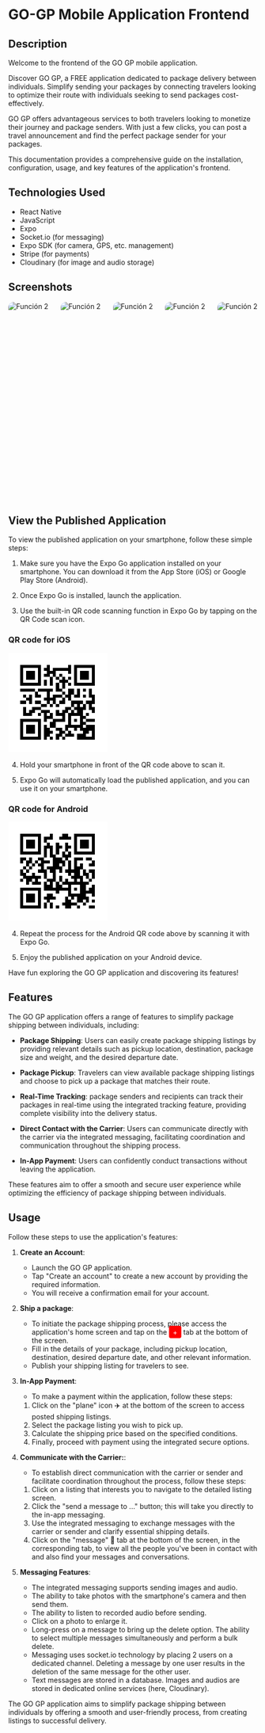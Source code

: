 # GO-GP Mobile Application Frontend

## Description

Welcome to the frontend of the GO GP mobile application.

Discover GO GP, a FREE application dedicated to package delivery between individuals. Simplify sending your packages by connecting travelers looking to optimize their route with individuals seeking to send packages cost-effectively.

GO GP offers advantageous services to both travelers looking to monetize their journey and package senders. With just a few clicks, you can post a travel announcement and find the perfect package sender for your packages.

This documentation provides a comprehensive guide on the installation, configuration, usage, and key features of the application's frontend.


## Technologies Used

- React Native
- JavaScript
- Expo
- Socket.io (for messaging)
- Expo SDK (for camera, GPS, etc. management)
- Stripe (for payments)
- Cloudinary (for image and audio storage)

## Screenshots

<div style="display: flex; justify-content: space-between;">

<img src="gifs/Inscription.gif" alt="Función 2" style="max-width: 400px; height: 400px; border-radius: 10px">
<img src="gifs/Profile.gif" alt="Función 2" style="max-width: 400px; height: 400px; border-radius: 10px">
<img src="gifs/PublicationOffre.gif" alt="Función 2" style="max-width: 400px; height: 400px; border-radius: 10px">
<img src="gifs/Messages.gif" alt="Función 2" style="max-width: 400px; height: 400px; border-radius: 10px">
<img src="gifs/Payment.gif" alt="Función 2" style="max-width: 400px; height: 400px; border-radius: 10px">

</div>

## View the Published Application

To view the published application on your smartphone, follow these simple steps:

1. Make sure you have the Expo Go application installed on your smartphone. You can download it from the App Store (iOS) or Google Play Store (Android).

2. Once Expo Go is installed, launch the application.

3. Use the built-in QR code scanning function in Expo Go by tapping on the QR Code scan icon.

### QR code for iOS

<img src="gifs/IOSqrCode.png" alt="QR code for iOS" width="200">

4. Hold your smartphone in front of the QR code above to scan it.

5. Expo Go will automatically load the published application, and you can use it on your smartphone.

### QR code for Android

<img src="gifs/AndroidQrCode.png" alt="QR code for Android" width="200">

4. Repeat the process for the Android QR code above by scanning it with Expo Go.

5. Enjoy the published application on your Android device.

Have fun exploring the GO GP application and discovering its features!


## Features

The GO GP application offers a range of features to simplify package shipping between individuals, including:

- **Package Shipping**: Users can easily create package shipping listings by providing relevant details such as pickup location, destination, package size and weight, and the desired departure date.

- **Package Pickup**: Travelers can view available package shipping listings and choose to pick up a package that matches their route.

- **Real-Time Tracking**: package senders and recipients can track their packages in real-time using the integrated tracking feature, providing complete visibility into the delivery status.

- **Direct Contact with the Carrier**: Users can communicate directly with the carrier via the integrated messaging, facilitating coordination and communication throughout the shipping process.

- **In-App Payment**: Users can confidently conduct transactions without leaving the application.

These features aim to offer a smooth and secure user experience while optimizing the efficiency of package shipping between individuals.

## Usage

Follow these steps to use the application's features:

1. **Create an Account**:

   - Launch the GO GP application.
   - Tap "Create an account" to create a new account by providing the required information.
   - You will receive a confirmation email for your account.

2. **Ship a package**:

   - To initiate the package shipping process, please access the application's home screen and tap on the <span style="background-color: red; color: white; padding: 4px 8px; border-radius: 4px;">+</span> tab at the bottom of the screen.
   - Fill in the details of your package, including pickup location, destination, desired departure date, and other relevant information.
   - Publish your shipping listing for travelers to see.

3. **In-App Payment**:

   - To make a payment within the application, follow these steps:
   1. Click on the "plane" icon ✈️ at the bottom of the screen to access posted shipping listings.
   2. Select the package listing you wish to pick up.
   3. Calculate the shipping price based on the specified conditions.
   4. Finally, proceed with payment using the integrated secure options.

4. **Communicate with the Carrier:**:

   - To establish direct communication with the carrier or sender and facilitate coordination throughout the process, follow these steps:
    1. Click on a listing that interests you to navigate to the detailed listing screen.
    2. Click the "send a message to ..." button; this will take you directly to the in-app messaging.
    3. Use the integrated messaging to exchange messages with the carrier or sender and clarify essential shipping details.
    4. Click on the "message" 💬 tab at the bottom of the screen, in the corresponding tab, to view all the people you've been in contact with and also find your messages and conversations.

5. **Messaging Features**:

   - The integrated messaging supports sending images and audio.
   - The ability to take photos with the smartphone's camera and then send them.
   - The ability to listen to recorded audio before sending.
   - Click on a photo to enlarge it.
   - Long-press on a message to bring up the delete option. The ability to select multiple messages simultaneously and perform a bulk delete.
   - Messaging uses socket.io technology by placing 2 users on a dedicated channel. Deleting a message by one user results in the deletion of the same message for the other user.
   - Text messages are stored in a database. Images and audios are stored in dedicated online services (here, Cloudinary).


The GO GP application aims to simplify package shipping between individuals by offering a smooth and user-friendly process, from creating listings to successful delivery.
